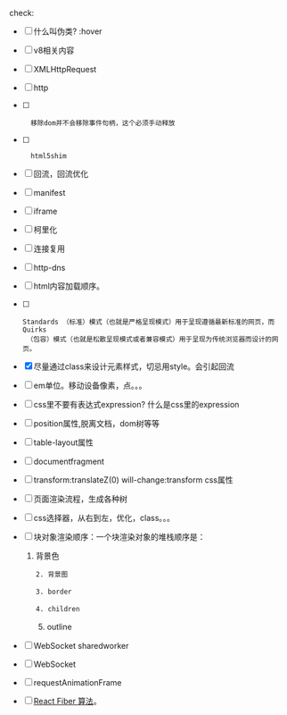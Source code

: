 check:

- [ ] 什么叫伪类? :hover

- [ ] v8相关内容

- [ ] XMLHttpRequest

- [ ] http

- [ ] ```
    移除dom并不会移除事件句柄，这个必须手动释放
    ```

- [ ] ```
    html5shim
    ```

- [ ] 回流，回流优化

- [ ] manifest

- [ ] iframe

- [ ] 柯里化

- [ ] 连接复用

- [ ] http-dns

- [ ] html内容加载顺序。

- [ ] ```
  Standards （标准）模式（也就是严格呈现模式）用于呈现遵循最新标准的网页，而 Quirks
   （包容）模式（也就是松散呈现模式或者兼容模式）用于呈现为传统浏览器而设计的网页。
  ```

- [x] 尽量通过class来设计元素样式，切忌用style。会引起回流

- [ ] em单位。移动设备像素，点。。。

- [ ] css里不要有表达式expression? 什么是css里的expression

- [ ] position属性,脱离文档，dom树等等

- [ ] table-layout属性

- [ ] documentfragment

- [ ] transform:translateZ(0)  will-change:transform css属性

- [ ] 页面渲染流程，生成各种树

- [ ] css选择器，从右到左，优化，class。。。

- [ ] 块对象渲染顺序：一个块渲染对象的堆栈顺序是：

    1. 背景色

      　　2. 背景图

      　　3. border

      　　4. children

    　　5. outline

- [ ] WebSocket sharedworker

- [ ] WebSocket

- [ ] requestAnimationFrame

- [ ] [React Fiber 算法](https://link.jianshu.com/?t=https://www.youtube.com/watch?v=ZCuYPiUIONs)。
